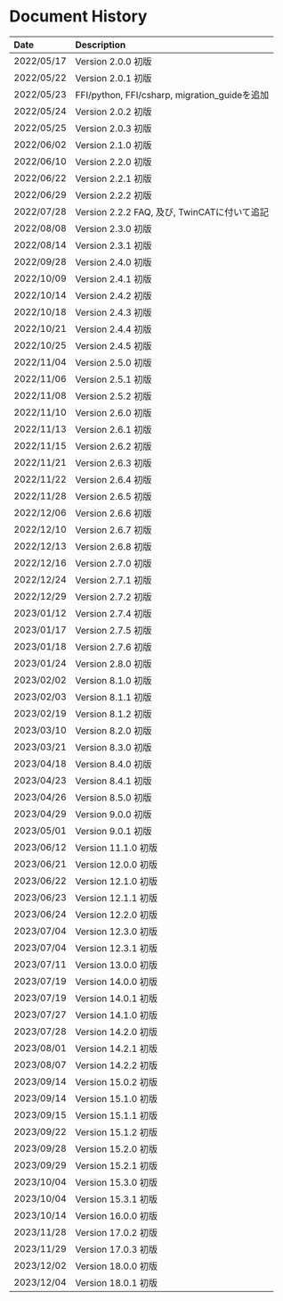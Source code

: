 # Document History

| Date       | Description                                   |
| :--------  | :-------------------------------------------- |
| 2022/05/17 | Version 2.0.0 初版                            |
| 2022/05/22 | Version 2.0.1 初版                            |
| 2022/05/23 | FFI/python, FFI/csharp, migration_guideを追加 |
| 2022/05/24 | Version 2.0.2 初版                            |
| 2022/05/25 | Version 2.0.3 初版                            |
| 2022/06/02 | Version 2.1.0 初版                            |
| 2022/06/10 | Version 2.2.0 初版                            |
| 2022/06/22 | Version 2.2.1 初版                            |
| 2022/06/29 | Version 2.2.2 初版                            |
| 2022/07/28 | Version 2.2.2 FAQ, 及び, TwinCATに付いて追記  |
| 2022/08/08 | Version 2.3.0 初版                            |
| 2022/08/14 | Version 2.3.1 初版                            |
| 2022/09/28 | Version 2.4.0 初版                            |
| 2022/10/09 | Version 2.4.1 初版                            |
| 2022/10/14 | Version 2.4.2 初版                            |
| 2022/10/18 | Version 2.4.3 初版                            |
| 2022/10/21 | Version 2.4.4 初版                            |
| 2022/10/25 | Version 2.4.5 初版                            |
| 2022/11/04 | Version 2.5.0 初版                            |
| 2022/11/06 | Version 2.5.1 初版                            |
| 2022/11/08 | Version 2.5.2 初版                            |
| 2022/11/10 | Version 2.6.0 初版                            |
| 2022/11/13 | Version 2.6.1 初版                            |
| 2022/11/15 | Version 2.6.2 初版                            |
| 2022/11/21 | Version 2.6.3 初版                            |
| 2022/11/22 | Version 2.6.4 初版                            |
| 2022/11/28 | Version 2.6.5 初版                            |
| 2022/12/06 | Version 2.6.6 初版                            |
| 2022/12/10 | Version 2.6.7 初版                            |
| 2022/12/13 | Version 2.6.8 初版                            |
| 2022/12/16 | Version 2.7.0 初版                            |
| 2022/12/24 | Version 2.7.1 初版                            |
| 2022/12/29 | Version 2.7.2 初版                            |
| 2023/01/12 | Version 2.7.4 初版                            |
| 2023/01/17 | Version 2.7.5 初版                            |
| 2023/01/18 | Version 2.7.6 初版                            |
| 2023/01/24 | Version 2.8.0 初版                            |
| 2023/02/02 | Version 8.1.0 初版                            |
| 2023/02/03 | Version 8.1.1 初版                            |
| 2023/02/19 | Version 8.1.2 初版                            |
| 2023/03/10 | Version 8.2.0 初版                            |
| 2023/03/21 | Version 8.3.0 初版                            |
| 2023/04/18 | Version 8.4.0 初版                            |
| 2023/04/23 | Version 8.4.1 初版                            |
| 2023/04/26 | Version 8.5.0 初版                            |
| 2023/04/29 | Version 9.0.0 初版                            |
| 2023/05/01 | Version 9.0.1 初版                            |
| 2023/06/12 | Version 11.1.0 初版                           |
| 2023/06/21 | Version 12.0.0 初版                           |
| 2023/06/22 | Version 12.1.0 初版                           |
| 2023/06/23 | Version 12.1.1 初版                           |
| 2023/06/24 | Version 12.2.0 初版                           |
| 2023/07/04 | Version 12.3.0 初版                           |
| 2023/07/04 | Version 12.3.1 初版                           |
| 2023/07/11 | Version 13.0.0 初版                           |
| 2023/07/19 | Version 14.0.0 初版                           |
| 2023/07/19 | Version 14.0.1 初版                           |
| 2023/07/27 | Version 14.1.0 初版                           |
| 2023/07/28 | Version 14.2.0 初版                           |
| 2023/08/01 | Version 14.2.1 初版                           |
| 2023/08/07 | Version 14.2.2 初版                           |
| 2023/09/14 | Version 15.0.2 初版                           |
| 2023/09/14 | Version 15.1.0 初版                           |
| 2023/09/15 | Version 15.1.1 初版                           |
| 2023/09/22 | Version 15.1.2 初版                           |
| 2023/09/28 | Version 15.2.0 初版                           |
| 2023/09/29 | Version 15.2.1 初版                           |
| 2023/10/04 | Version 15.3.0 初版                           |
| 2023/10/04 | Version 15.3.1 初版                           |
| 2023/10/14 | Version 16.0.0 初版                           |
| 2023/11/28 | Version 17.0.2 初版                           |
| 2023/11/29 | Version 17.0.3 初版 |
| 2023/12/02 | Version 18.0.0 初版 |
| 2023/12/04 | Version 18.0.1 初版 |
